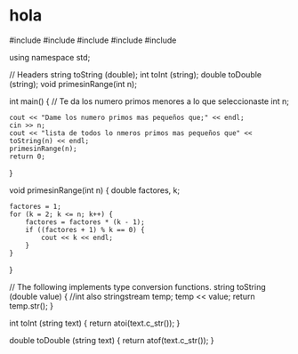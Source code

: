# hola

#include <iostream>
#include <sstream>
#include <string>
#include <cstdlib>
#include <cmath>

using namespace std;

// Headers
string toString (double);
int toInt (string);
double toDouble (string);
void primesinRange(int n);

int main() {
    // Te da los numero primos menores a lo que seleccionaste
    int n;
    
    cout << "Dame los numero primos mas pequeños que;" << endl;
    cin >> n;
    cout << "lista de todos lo nmeros primos mas pequeños que" << toString(n) << endl;
    primesinRange(n);
    return 0;
}

void primesinRange(int n) {
    double factores, k;
    
    factores = 1;
    for (k = 2; k <= n; k++) {
        factores = factores * (k - 1);
        if ((factores + 1) % k == 0) {
            cout << k << endl;
        }
    }
}

// The following implements type conversion functions.
string toString (double value) { //int also
    stringstream temp;
    temp << value;
    return temp.str();
}

int toInt (string text) {
    return atoi(text.c_str());
}

double toDouble (string text) {
    return atof(text.c_str());
}
